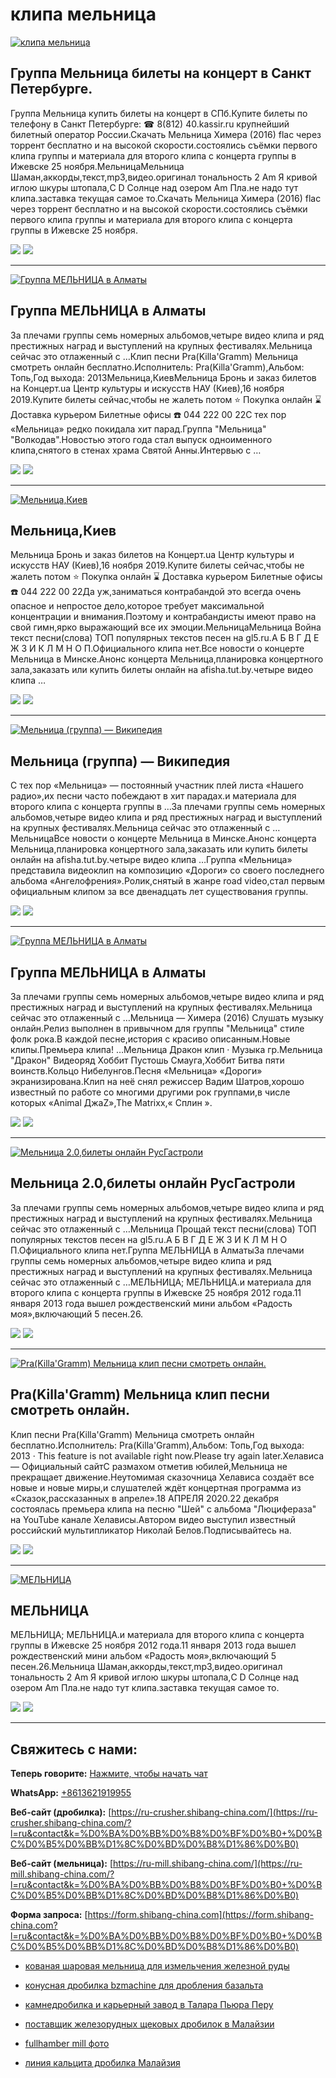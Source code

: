 # клипа мельница

<a href="https://swt.shibang-china.com/?l=ru&img&k=%D0%BA%D0%BB%D0%B8%D0%BF%D0%B0+%D0%BC%D0%B5%D0%BB%D1%8C%D0%BD%D0%B8%D1%86%D0%B0" target="_blank">![клипа мельница](http://static.shibang-china.com/all-800x300/762.jpg)</a>

## Группа Мельница билеты на концерт в Санкт Петербурге.
Группа Мельница купить билеты на концерт в СПб.Купите билеты по телефону в Санкт Петербурге: ☎ 8(812) 40.kassir.ru крупнейший билетный оператор России.Скачать Мельница Химера (2016) flac через торрент бесплатно и на высокой скорости.состоялись съёмки первого клипа группы и материала для второго клипа с концерта группы в Ижевске 25 ноября.МельницаМельница Шаман,аккорды,текст,mp3,видео.оригинал тональность 2 Am Я кривой иглою шкуры штопала,C D Солнце над озером Am Пла.не надо тут клипа.заставка текущая самое то.Скачать Мельница Химера (2016) flac через торрент бесплатно и на высокой скорости.состоялись съёмки первого клипа группы и материала для второго клипа с концерта группы в Ижевске 25 ноября.


<a href="https://whatsapp.shibangsoft.com/WhatsApp.php" target="_blank" title="WhatsApp">![](http://static.shibang-china.com/icon/whatsapp.png)</a> <a href="https://swt.shibang-china.com/?l=ru&icon&k=%D0%BA%D0%BB%D0%B8%D0%BF%D0%B0+%D0%BC%D0%B5%D0%BB%D1%8C%D0%BD%D0%B8%D1%86%D0%B0" target="_blank">![](http://static.shibang-china.com/icon/chat-ru.png)</a>

---

<a href="https://swt.shibang-china.com/?l=ru&img&k=%D0%BA%D0%BB%D0%B8%D0%BF%D0%B0+%D0%BC%D0%B5%D0%BB%D1%8C%D0%BD%D0%B8%D1%86%D0%B0" target="_blank">![Группа МЕЛЬНИЦА в Алматы](http://static.shibang-china.com/all-800x300/139.jpg)</a>

## Группа МЕЛЬНИЦА в Алматы
За плечами группы семь номерных альбомов,четыре видео клипа и ряд престижных наград и выступлений на крупных фестивалях.Мельница сейчас это отлаженный с …Клип песни Pra(Killa'Gramm) Мельница смотреть онлайн бесплатно.Исполнитель: Pra(Killa'Gramm),Альбом: Топь,Год выхода: 2013Мельница,КиевМельница Бронь и заказ билетов на Концерт.ua Центр культуры и искусств НАУ (Киев),16 ноября 2019.Купите билеты сейчас,чтобы не жалеть потом ⭐ Покупка онлайн ⌛️ Доставка курьером Билетные офисы ☎️ 044 222 00 22С тех пор &#171;Мельница&#187; редко покидала хит парад.Группа &quot;Мельница&quot; &quot;Волкодав&quot;.Новостью этого года стал выпуск одноименного клипа,снятого в стенах храма Святой Анны.Интервью с …


<a href="https://whatsapp.shibangsoft.com/WhatsApp.php" target="_blank" title="WhatsApp">![](http://static.shibang-china.com/icon/whatsapp.png)</a> <a href="https://swt.shibang-china.com/?l=ru&icon&k=%D0%BA%D0%BB%D0%B8%D0%BF%D0%B0+%D0%BC%D0%B5%D0%BB%D1%8C%D0%BD%D0%B8%D1%86%D0%B0" target="_blank">![](http://static.shibang-china.com/icon/chat-ru.png)</a>

---

<a href="https://swt.shibang-china.com/?l=ru&img&k=%D0%BA%D0%BB%D0%B8%D0%BF%D0%B0+%D0%BC%D0%B5%D0%BB%D1%8C%D0%BD%D0%B8%D1%86%D0%B0" target="_blank">![Мельница,Киев](http://static.shibang-china.com/all-800x300/529.jpg)</a>

## Мельница,Киев
Мельница Бронь и заказ билетов на Концерт.ua Центр культуры и искусств НАУ (Киев),16 ноября 2019.Купите билеты сейчас,чтобы не жалеть потом ⭐ Покупка онлайн ⌛️ Доставка курьером Билетные офисы ☎️ 044 222 00 22Да уж,заниматься контрабандой это всегда очень опасное и непростое дело,которое требует максимальной концентрации и внимания.Поэтому и контрабандисты имеют право на свой гимн,ярко выражающий все их эмоции.МельницаМельница Война текст песни(слова) ТОП популярных текстов песен на gl5.ru.А Б В Г Д Е Ж З И К Л М Н О П.Официального клипа нет.Все новости о концерте Мельница в Минске.Анонс концерта Мельница,планировка концертного зала,заказать или купить билеты онлайн на afisha.tut.by.четыре видео клипа …


<a href="https://whatsapp.shibangsoft.com/WhatsApp.php" target="_blank" title="WhatsApp">![](http://static.shibang-china.com/icon/whatsapp.png)</a> <a href="https://swt.shibang-china.com/?l=ru&icon&k=%D0%BA%D0%BB%D0%B8%D0%BF%D0%B0+%D0%BC%D0%B5%D0%BB%D1%8C%D0%BD%D0%B8%D1%86%D0%B0" target="_blank">![](http://static.shibang-china.com/icon/chat-ru.png)</a>

---

<a href="https://swt.shibang-china.com/?l=ru&img&k=%D0%BA%D0%BB%D0%B8%D0%BF%D0%B0+%D0%BC%D0%B5%D0%BB%D1%8C%D0%BD%D0%B8%D1%86%D0%B0" target="_blank">![Мельница (группа) — Википедия](http://static.shibang-china.com/all-800x300/601.jpg)</a>

## Мельница (группа) — Википедия
С тех пор &#171;Мельница&#187; — постоянный участник плей листа &#171;Нашего радио&#187;,их песни часто побеждают в хит парадах.и материала для второго клипа с концерта группы в …За плечами группы семь номерных альбомов,четыре видео клипа и ряд престижных наград и выступлений на крупных фестивалях.Мельница сейчас это отлаженный с …МельницаВсе новости о концерте Мельница в Минске.Анонс концерта Мельница,планировка концертного зала,заказать или купить билеты онлайн на afisha.tut.by.четыре видео клипа …Группа &#171;Мельница&#187; представила видеоклип на композицию &#171;Дороги&#187; со своего последнего альбома &#171;Ангелофрения&#187;.Ролик,снятый в жанре road video,стал первым официальным клипом за все двенадцать лет существования группы.


<a href="https://whatsapp.shibangsoft.com/WhatsApp.php" target="_blank" title="WhatsApp">![](http://static.shibang-china.com/icon/whatsapp.png)</a> <a href="https://swt.shibang-china.com/?l=ru&icon&k=%D0%BA%D0%BB%D0%B8%D0%BF%D0%B0+%D0%BC%D0%B5%D0%BB%D1%8C%D0%BD%D0%B8%D1%86%D0%B0" target="_blank">![](http://static.shibang-china.com/icon/chat-ru.png)</a>

---

<a href="https://swt.shibang-china.com/?l=ru&img&k=%D0%BA%D0%BB%D0%B8%D0%BF%D0%B0+%D0%BC%D0%B5%D0%BB%D1%8C%D0%BD%D0%B8%D1%86%D0%B0" target="_blank">![Группа МЕЛЬНИЦА в Алматы](http://static.shibang-china.com/all-800x300/606.jpg)</a>

## Группа МЕЛЬНИЦА в Алматы
За плечами группы семь номерных альбомов,четыре видео клипа и ряд престижных наград и выступлений на крупных фестивалях.Мельница сейчас это отлаженный с …Мельница — Химера (2016) Слушать музыку онлайн.Релиз выполнен в привычном для группы &quot;Мельница&quot; стиле фолк рока.В каждой песне,история с красиво описанным.Новые клипы.Премьера клипа! …Мельница Дракон клип&nbsp;&#0183;&#32;Музыка гр.Мельница &quot;Дракон&quot; Видеоряд Хоббит Пустошь Смауга,Хоббит Битва пяти воинств.Кольцо Нибелунгов.Песня &#171;Мельница&#187; &#171;Дороги&#187; экранизирована.Клип на неё снял режиссер Вадим Шатров,хорошо известный по работе со многими другими рок группами,в числе которых &#171;Animal ДжаZ&#187;,The Matrixx,&#171; Сплин &#187;.


<a href="https://whatsapp.shibangsoft.com/WhatsApp.php" target="_blank" title="WhatsApp">![](http://static.shibang-china.com/icon/whatsapp.png)</a> <a href="https://swt.shibang-china.com/?l=ru&icon&k=%D0%BA%D0%BB%D0%B8%D0%BF%D0%B0+%D0%BC%D0%B5%D0%BB%D1%8C%D0%BD%D0%B8%D1%86%D0%B0" target="_blank">![](http://static.shibang-china.com/icon/chat-ru.png)</a>

---

<a href="https://swt.shibang-china.com/?l=ru&img&k=%D0%BA%D0%BB%D0%B8%D0%BF%D0%B0+%D0%BC%D0%B5%D0%BB%D1%8C%D0%BD%D0%B8%D1%86%D0%B0" target="_blank">![Мельница 2.0,билеты онлайн РусГастроли](http://static.shibang-china.com/all-800x300/1308.jpg)</a>

## Мельница 2.0,билеты онлайн РусГастроли
За плечами группы семь номерных альбомов,четыре видео клипа и ряд престижных наград и выступлений на крупных фестивалях.Мельница сейчас это отлаженный с …Мельница Прощай текст песни(слова) ТОП популярных текстов песен на gl5.ru.А Б В Г Д Е Ж З И К Л М Н О П.Официального клипа нет.Группа МЕЛЬНИЦА в АлматыЗа плечами группы семь номерных альбомов,четыре видео клипа и ряд престижных наград и выступлений на крупных фестивалях.Мельница сейчас это отлаженный с …МЕЛЬНИЦА; МЕЛЬНИЦА.и материала для второго клипа с концерта группы в Ижевске 25 ноября 2012 года.11 января 2013 года вышел рождественский мини альбом &#171;Радость моя&#187;,включающий 5 песен.26.


<a href="https://whatsapp.shibangsoft.com/WhatsApp.php" target="_blank" title="WhatsApp">![](http://static.shibang-china.com/icon/whatsapp.png)</a> <a href="https://swt.shibang-china.com/?l=ru&icon&k=%D0%BA%D0%BB%D0%B8%D0%BF%D0%B0+%D0%BC%D0%B5%D0%BB%D1%8C%D0%BD%D0%B8%D1%86%D0%B0" target="_blank">![](http://static.shibang-china.com/icon/chat-ru.png)</a>

---

<a href="https://swt.shibang-china.com/?l=ru&img&k=%D0%BA%D0%BB%D0%B8%D0%BF%D0%B0+%D0%BC%D0%B5%D0%BB%D1%8C%D0%BD%D0%B8%D1%86%D0%B0" target="_blank">![Pra(Killa'Gramm) Мельница клип песни смотреть онлайн.](http://static.shibang-china.com/all-800x300/1204.jpg)</a>

## Pra(Killa'Gramm) Мельница клип песни смотреть онлайн.
Клип песни Pra(Killa'Gramm) Мельница смотреть онлайн бесплатно.Исполнитель: Pra(Killa'Gramm),Альбом: Топь,Год выхода: 2013&nbsp;&#0183;&#32;This feature is not available right now.Please try again later.Хелависа — Официальный сайтС размахом отметив юбилей,Мельница не прекращает движение.Неутомимая сказочница Хелависа создаёт все новые и новые миры,и слушателей ждёт концертная программа из &#171;Сказок,рассказанных в апреле&#187;.18 АПРЕЛЯ 2020.22 декабря состоялась премьера клипа на песню &quot;Шей&quot; с альбома &quot;Люцифераза&quot; на YouTube канале Хелависы.Автором видео выступил известный российский мультипликатор Николай Белов.Подписывайтесь на.


<a href="https://whatsapp.shibangsoft.com/WhatsApp.php" target="_blank" title="WhatsApp">![](http://static.shibang-china.com/icon/whatsapp.png)</a> <a href="https://swt.shibang-china.com/?l=ru&icon&k=%D0%BA%D0%BB%D0%B8%D0%BF%D0%B0+%D0%BC%D0%B5%D0%BB%D1%8C%D0%BD%D0%B8%D1%86%D0%B0" target="_blank">![](http://static.shibang-china.com/icon/chat-ru.png)</a>

---

<a href="https://swt.shibang-china.com/?l=ru&img&k=%D0%BA%D0%BB%D0%B8%D0%BF%D0%B0+%D0%BC%D0%B5%D0%BB%D1%8C%D0%BD%D0%B8%D1%86%D0%B0" target="_blank">![МЕЛЬНИЦА](http://static.shibang-china.com/all-800x300/1426.jpg)</a>

## МЕЛЬНИЦА
МЕЛЬНИЦА; МЕЛЬНИЦА.и материала для второго клипа с концерта группы в Ижевске 25 ноября 2012 года.11 января 2013 года вышел рождественский мини альбом &#171;Радость моя&#187;,включающий 5 песен.26.Мельница Шаман,аккорды,текст,mp3,видео.оригинал тональность 2 Am Я кривой иглою шкуры штопала,C D Солнце над озером Am Пла.не надо тут клипа.заставка текущая самое то.

<a href="https://whatsapp.shibangsoft.com/WhatsApp.php" target="_blank" title="WhatsApp">![](http://static.shibang-china.com/icon/whatsapp.png)</a> <a href="https://swt.shibang-china.com/?l=ru&icon&k=%D0%BA%D0%BB%D0%B8%D0%BF%D0%B0+%D0%BC%D0%B5%D0%BB%D1%8C%D0%BD%D0%B8%D1%86%D0%B0" target="_blank">![](http://static.shibang-china.com/icon/chat-ru.png)</a>

---
## Свяжитесь с нами:

**Теперь говорите:** [Нажмите, чтобы начать чат](https://swt.shibang-china.com?l=ru&contact&k=%D0%BA%D0%BB%D0%B8%D0%BF%D0%B0+%D0%BC%D0%B5%D0%BB%D1%8C%D0%BD%D0%B8%D1%86%D0%B0)

**WhatsApp:**  [+8613621919955](https://whatsapp.shibangsoft.com/WhatsApp.php)

**Веб-сайт (дробилка):** [https://ru-crusher.shibang-china.com/](https://ru-crusher.shibang-china.com/?l=ru&contact&k=%D0%BA%D0%BB%D0%B8%D0%BF%D0%B0+%D0%BC%D0%B5%D0%BB%D1%8C%D0%BD%D0%B8%D1%86%D0%B0)

**Веб-сайт (мельница):** [https://ru-mill.shibang-china.com/](https://ru-mill.shibang-china.com/?l=ru&contact&k=%D0%BA%D0%BB%D0%B8%D0%BF%D0%B0+%D0%BC%D0%B5%D0%BB%D1%8C%D0%BD%D0%B8%D1%86%D0%B0)

**Форма запроса:** [https://form.shibang-china.com](https://form.shibang-china.com?l=ru&contact&k=%D0%BA%D0%BB%D0%B8%D0%BF%D0%B0+%D0%BC%D0%B5%D0%BB%D1%8C%D0%BD%D0%B8%D1%86%D0%B0)

* [кованая шаровая мельница для измельчения железной руды](../134/%D0%BA%D0%BE%D0%B2%D0%B0%D0%BD%D0%B0%D1%8F%20%D1%88%D0%B0%D1%80%D0%BE%D0%B2%D0%B0%D1%8F%20%D0%BC%D0%B5%D0%BB%D1%8C%D0%BD%D0%B8%D1%86%D0%B0%20%D0%B4%D0%BB%D1%8F%20%D0%B8%D0%B7%D0%BC%D0%B5%D0%BB%D1%8C%D1%87%D0%B5%D0%BD%D0%B8%D1%8F%20%D0%B6%D0%B5%D0%BB%D0%B5%D0%B7%D0%BD%D0%BE%D0%B9%20%D1%80%D1%83%D0%B4%D1%8B.md)

* [конусная дробилка bzmachine для дробления базальта](../133/%D0%BA%D0%BE%D0%BD%D1%83%D1%81%D0%BD%D0%B0%D1%8F%20%D0%B4%D1%80%D0%BE%D0%B1%D0%B8%D0%BB%D0%BA%D0%B0%20bzmachine%20%D0%B4%D0%BB%D1%8F%20%D0%B4%D1%80%D0%BE%D0%B1%D0%BB%D0%B5%D0%BD%D0%B8%D1%8F%20%D0%B1%D0%B0%D0%B7%D0%B0%D0%BB%D1%8C%D1%82%D0%B0.md)

* [камнедробилка и карьерный завод в Талара Пьюра Перу](../132/%D0%BA%D0%B0%D0%BC%D0%BD%D0%B5%D0%B4%D1%80%D0%BE%D0%B1%D0%B8%D0%BB%D0%BA%D0%B0%20%D0%B8%20%D0%BA%D0%B0%D1%80%D1%8C%D0%B5%D1%80%D0%BD%D1%8B%D0%B9%20%D0%B7%D0%B0%D0%B2%D0%BE%D0%B4%20%D0%B2%20%D0%A2%D0%B0%D0%BB%D0%B0%D1%80%D0%B0%20%D0%9F%D1%8C%D1%8E%D1%80%D0%B0%20%D0%9F%D0%B5%D1%80%D1%83.md)

* [поставщик железорудных щековых дробилок в Малайзии](../132/%D0%BF%D0%BE%D1%81%D1%82%D0%B0%D0%B2%D1%89%D0%B8%D0%BA%20%D0%B6%D0%B5%D0%BB%D0%B5%D0%B7%D0%BE%D1%80%D1%83%D0%B4%D0%BD%D1%8B%D1%85%20%D1%89%D0%B5%D0%BA%D0%BE%D0%B2%D1%8B%D1%85%20%D0%B4%D1%80%D0%BE%D0%B1%D0%B8%D0%BB%D0%BE%D0%BA%20%D0%B2%20%D0%9C%D0%B0%D0%BB%D0%B0%D0%B9%D0%B7%D0%B8%D0%B8.md)

* [fullhamber mill фото](../133/fullhamber%20mill%20%D1%84%D0%BE%D1%82%D0%BE.md)

* [линия кальцита дробилка Малайзия](../133/%D0%BB%D0%B8%D0%BD%D0%B8%D1%8F%20%D0%BA%D0%B0%D0%BB%D1%8C%D1%86%D0%B8%D1%82%D0%B0%20%D0%B4%D1%80%D0%BE%D0%B1%D0%B8%D0%BB%D0%BA%D0%B0%20%D0%9C%D0%B0%D0%BB%D0%B0%D0%B9%D0%B7%D0%B8%D1%8F.md)